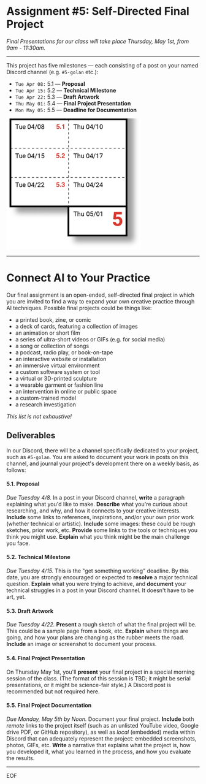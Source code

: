 # Assignment #5: Self-Directed Final Project

*Final Presentations for our class will take place Thursday, May 1st, from 9am - 11:30am.* 

---

This project has five milestones — each consisting of a post on your named Discord channel (e.g. `#5-golan` etc.):

* `Tue Apr 08:` 5.1 — **Proposal**
* `Tue Apr 15:` 5.2 — **Technical Milestone**
* `Tue Apr 22:` 5.3 — **Draft Artwork**
* `Thu May 01:` 5.4 — **Final Project Presentation**
* `Mon May 05:` 5.5 — **Deadline for Documentation**

![final_project_schedule.png](img/final_project_schedule.png)

---

# Connect AI to Your Practice

Our final assignment is an open-ended, self-directed final project in which you are invited to find a way to expand your own creative practice through AI techniques. Possible final projects could be things like: 

* a printed book, zine, or comic
* a deck of cards, featuring a collection of images
* an animation or short film
* a series of ultra-short videos or GIFs (e.g. for social media)
* a song or collection of songs
* a podcast, radio play, or book-on-tape
* an interactive website or installation
* an immersive virtual environment
* a custom software system or tool
* a virtual or 3D-printed sculpture
* a wearable garment or fashion line
* an intervention in online or public space
* a custom-trained model
* a research investigation

*This list is not exhaustive!*

## Deliverables

In our Discord, there will be a channel specifically dedicated to your project, such as `#5-golan`. You are asked to document your work in posts on this channel, and journal your project's development there on a weekly basis, as follows:

#### 5.1. Proposal 
*Due Tuesday 4/8.* In a post in your Discord channel, **write** a paragraph explaining what you'd like to make. **Describe** what you're curious about researching, and why, and how it connects to your creative interests. **Include** some links to references, inspirations, and/or your own prior work (whether technical or artistic). **Include** some images: these could be rough sketches, prior work, etc. **Provide** some links to the tools or techniques you think you might use. **Explain** what you think might be the main challenge you face.

#### 5.2. Technical Milestone
*Due Tuesday 4/15.* This is the "get something working" deadline. By this date, you are strongly encouraged or expected to **resolve** a major technical question. **Explain** what you were trying to achieve, and **document** your technical struggles in a post in your Discord channel. It doesn't have to be art, yet. 

#### 5.3. Draft Artwork
*Due Tuesday 4/22.* **Present** a rough sketch of what the final project will be. This could be a sample page from a book, etc. **Explain** where things are going, and how your plans are changing as the rubber meets the road. **Include** an image or screenshot to document your process. 

#### 5.4. Final Project Presentation
On Thursday May 1st, you'll **present** your final project in a special morning session of the class. (The format of this session is TBD; it might be serial presentations, or it might be science-fair style.) A Discord post is recommended but not required here. 

#### 5.5. Final Project Documentation
*Due Monday, May 5th by Noon.* Document your final project. **Include** both *remote* links to the project itself (such as an unlisted YouTube video, Google drive PDF, or GitHub repository), as well as *local* (embedded) media within Discord that can adequately represent the project: embedded screenshots, photos, GIFs, etc. **Write** a narrative that explains what the project is, how you developed it, what you learned in the process, and how you evaluate the results. 

---

EOF